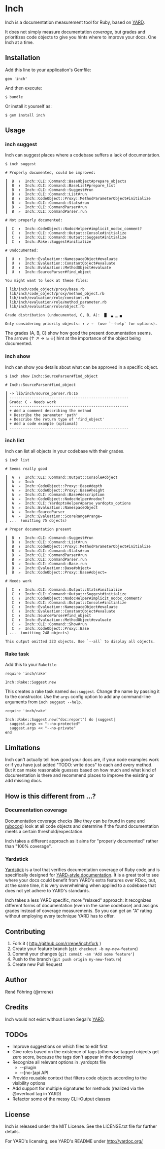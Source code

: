 # Inch

Inch is a documentation measurement tool for Ruby, based on
[YARD](http://yardoc.org/).

It does not simply measure documentation *coverage*, but grades and
prioritizes code objects to give you hints where to improve your docs.
One Inch at a time.


## Installation

Add this line to your application's Gemfile:

    gem 'inch'

And then execute:

    $ bundle

Or install it yourself as:

    $ gem install inch


## Usage

### inch suggest

Inch can suggest places where a codebase suffers a lack of documentation.

    $ inch suggest

    # Properly documented, could be improved:

    ┃  B  ↑  Inch::CLI::Command::BaseObject#prepare_objects
    ┃  B  ↑  Inch::CLI::Command::BaseList#prepare_list
    ┃  B  ↑  Inch::CLI::Command::Suggest#run
    ┃  B  ↑  Inch::CLI::Command::List#run
    ┃  B  ↑  Inch::CodeObject::Proxy::MethodParameterObject#initialize
    ┃  B  ↗  Inch::CLI::Command::Stats#run
    ┃  B  ↗  Inch::CLI::CommandParser#run
    ┃  B  ↗  Inch::CLI::CommandParser.run

    # Not properly documented:

    ┃  C  ↑  Inch::CodeObject::NodocHelper#implicit_nodoc_comment?
    ┃  C  ↑  Inch::CLI::Command::Output::Console#initialize
    ┃  C  ↑  Inch::CLI::Command::Output::Suggest#initialize
    ┃  C  ↑  Inch::Rake::Suggest#initialize

    # Undocumented:

    ┃  U  ↑  Inch::Evaluation::NamespaceObject#evaluate
    ┃  U  ↑  Inch::Evaluation::ConstantObject#evaluate
    ┃  U  ↑  Inch::Evaluation::MethodObject#evaluate
    ┃  U  ↑  Inch::SourceParser#find_object

    You might want to look at these files:

    ┃ lib/inch/code_object/proxy/base.rb
    ┃ lib/inch/code_object/proxy/method_object.rb
    ┃ lib/inch/evaluation/role/constant.rb
    ┃ lib/inch/evaluation/role/method_parameter.rb
    ┃ lib/inch/evaluation/role/object.rb

    Grade distribution (undocumented, C, B, A):  █  ▃ ▁ ▄

    Only considering priority objects: ↑ ↗ →  (use `--help` for options).

The grades (A, B, C) show how good the present documentation seems.
The arrows (↑ ↗ → ↘ ↓) hint at the importance of the object being documented.


### inch show

Inch can show you details about what can be approved in a specific object.

    $ inch show Inch::SourceParser#find_object

    # Inch::SourceParser#find_object

    ┃ -> lib/inch/source_parser.rb:16
    ┃ ------------------------------------------------------
    ┃ Grade: C - Needs work
    ┃ ------------------------------------------------------
    ┃ + Add a comment describing the method
    ┃ + Describe the parameter 'path'
    ┃ + Describe the return type of 'find_object'
    ┃ + Add a code example (optional)
    ┃ ------------------------------------------------------


### inch list

Inch can list all objects in your codebase with their grades.

    $ inch list

    # Seems really good

    ┃  A  ↑  Inch::CLI::Command::Output::Console#object
    ┃  A  ↗  Inch
    ┃  A  ↗  Inch::CodeObject::Proxy::Base#depth
    ┃  A  ↗  Inch::CodeObject::Proxy::Base#height
    ┃  A  ↗  Inch::CLI::Command::Base#description
    ┃  A  ↗  Inch::CodeObject::NodocHelper#nodoc?
    ┃  A  ↗  Inch::CLI::YardoptsHelper#parse_yardopts_options
    ┃  A  ↗  Inch::Evaluation::NamespaceObject
    ┃  A  ↗  Inch::SourceParser
    ┃  A  ↗  Inch::Evaluation::ScoreRange#range=
    ┃ ...  (omitting 75 objects)

    # Proper documentation present

    ┃  B  ↑  Inch::CLI::Command::Suggest#run
    ┃  B  ↑  Inch::CLI::Command::List#run
    ┃  B  ↑  Inch::CodeObject::Proxy::MethodParameterObject#initialize
    ┃  B  ↗  Inch::CLI::Command::Stats#run
    ┃  B  ↗  Inch::CLI::CommandParser#run
    ┃  B  ↗  Inch::CLI::CommandParser.run
    ┃  B  ↗  Inch::CLI::Command::Base.run
    ┃  B  ↗  Inch::Evaluation::Base#object=
    ┃  B  ↗  Inch::CodeObject::Proxy::Base#object=

    # Needs work

    ┃  C  ↑  Inch::CLI::Command::Output::Stats#initialize
    ┃  C  ↑  Inch::CLI::Command::Output::Suggest#initialize
    ┃  C  ↑  Inch::CodeObject::NodocHelper#implicit_nodoc_comment?
    ┃  C  ↑  Inch::CLI::Command::Output::Console#initialize
    ┃  C  ↑  Inch::Evaluation::NamespaceObject#evaluate
    ┃  C  ↑  Inch::Evaluation::ConstantObject#evaluate
    ┃  C  ↑  Inch::SourceParser#find_object
    ┃  C  ↑  Inch::Evaluation::MethodObject#evaluate
    ┃  C  ↗  Inch::CLI::Command::Show#run
    ┃  C  ↗  Inch::CodeObject::Proxy::Base
    ┃ ...  (omitting 248 objects)

    This output omitted 323 objects. Use `--all` to display all objects.


### Rake task

Add this to your `Rakefile`:

    require 'inch/rake'

    Inch::Rake::Suggest.new

This creates a rake task named `doc:suggest`. Change the name by passing it to the constructor. Use the `args` config option to add any command-line arguments from `inch suggest --help`.

    require 'inch/rake'

    Inch::Rake::Suggest.new("doc:report") do |suggest|
      suggest.args << "--no-protected"
      suggest.args << "--no-private"
    end


## Limitations

Inch can't actually tell how good your docs are, if your code examples work
or if you have just added "TODO: write docs" to each and every method. But
it can make reasonable guesses based on how much and what kind of
documentation is there and recommend places to improve the existing or add
missing docs.


## How is this different from ...?

### Documentation coverage

Documentation coverage checks (like they can be found in
[cane](https://github.com/square/cane) and
[rubocop](https://github.com/bbatsov/rubocop)) look at all code objects and
determine if the found documentation meets a certain threshold/expectation.

Inch takes a different approach as it aims for "properly documented" rather
than "100% coverage".

### Yardstick

[Yardstick](https://github.com/dkubb/yardstick) is a tool that verifies
documentation coverage of Ruby code and is specifically designed for
[YARD-style documentation](http://yardoc.org/). It is a great tool to see
where your docs could benefit from YARD's extra features over RDoc, but, at
the same time, it is very overwhelming when applied to a codebase that does
not yet adhere to YARD's standards.

Inch takes a less YARD specific, more "relaxed" approach: It recognizes
different forms of documentation (even in the same codebase) and assigns
grades instead of coverage measurements. So you can get an "A" rating without
employing every technique YARD has to offer.


## Contributing

1. Fork it ( http://github.com/rrrene/inch/fork )
2. Create your feature branch (`git checkout -b my-new-feature`)
3. Commit your changes (`git commit -am 'Add some feature'`)
4. Push to the branch (`git push origin my-new-feature`)
5. Create new Pull Request


## Author

René Föhring (@rrrene)


## Credits

Inch would not exist without Loren Segal's [YARD](http://yardoc.org/).


## TODOs

* Improve suggestions on which files to edit first
* Give roles based on the existence of tags (otherwise tagged objects get
  zero score, because the tags don't appear in the docstring)
* Recognize all relevant options in .yardopts file
  * --plugin
  * --[no-]api API
* Provide reusable context that filters code objects according to the
  visibility options
* Add support for multiple signatures for methods
  (realized via the @overload tag in YARD)
* Refactor some of the messy CLI::Output classes

## License

Inch is released under the MIT License. See the LICENSE.txt file for further
details.

For YARD's licensing, see YARD's README under http://yardoc.org/
